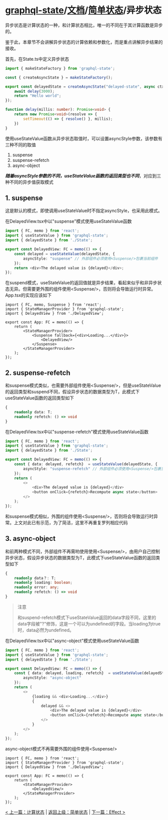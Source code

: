 # [graphql-state](https://github.com/babyfish-ct/graphql-state)/[文档](../README_zh_CN.md)/[简单状态](./README_zh_CN.md)/异步状态

异步状态是计算状态的一种，和计算状态相比，唯一的不同在于其计算函数是异步的。

鉴于此，本章节不会讲解异步状态的计算依赖和参数化，而是重点讲解异步结果的接收。

首先，在State.ts中定义异步状态

```ts
import { makeStateFactory } from 'graphql-state';

const { createAsyncState } = makeStateFactory();

export const delayedState = createAsyncState("delayed-state", async ctx => {
    await delay(3000);
    return "Hello world";
});

function delay(millis: number): Promise<void> {
    return new Promise<void>(resolve => {
        setTimeout(() => { resolve() }, millis);
    })
}
```
使用useStateValue函数从异步状态取值时，可以设置asyncStyle参数，该参数有三种不同的取值
1. suspense
2. suspense-refetch
3. async-object

***随着asyncStyle参数的不同，useStateValue函数的返回类型也不同***，对应到三种不同的异步值获取模式

## 1. suspense
这是默认的模式，即使调用useStateValue时不指定asyncStyle，也采用此模式。

在DelayedView.tsx中以"suspense"模式使用useStateValue函数
```ts
import { FC, memo } from 'react';
import { useStateValue } from 'graphql-state';
import { delayedState } from './State';

export const DelayedView: FC = memo(() => {
    const delayed = useStateValue(delayedState, {
        asyncStyle: "suspense" // 外部组件必须使用<Suspense/>包裹当前组件
    });
    return <div>The delayed value is {delayed}</div>;
});
```
在suspend模式，useStateValue的返回值就是异步结果，看起来似乎和非异步状态无异。但需要更外围的组件使用&lt;Suspense/&gt;，否则将会导致运行时异常。
App.tsx的实现应该如下
```
import { FC, memo, Suspense } from 'react';
import { StateManagerProvider } from 'graphql-state';
import { DelayedView } from './DelayedView';

export const App: FC = memo(() => {
    return (
        <StateManagerProvider>
            <Suspense fallback={<div>Loading...</div>}>
                <DelayedView/>
            </Suspense>
        </StateManagerProvider>
    );
});
```

## 2. suspense-refetch
和suspense模式类似，也需要外部组件使用&lt;Suspense/&gt;，但是useStateValue的返回类型和suspend不同，假设异步状态的数据类型为T，此模式下useStateValue函数的返回类型如下
```ts
{
    readonly data: T;
    readonly refetch: () => void
}
```
在DelayedView.tsx中以"suspense-refetch"模式使用useStateValue函数
```ts
import { FC, memo } from 'react';
import { useStateValue } from 'graphql-state';
import { delayedState } from './State';

export const DelayedView: FC = memo(() => {
    const { data: delayed, refetch}  = useStateValue(delayedState, {
        asyncStyle: "suspense-refetch" // 外部组件必须使用<Suspense/>包裹当前组件
    });
    return (
        <>
            <div>The delayed value is {delayed}</div>
            <button onClick={refetch}>Recompute async state</button>
        </>
    );
});
```
和suspense模式相似，外围的组件使用&lt;Suspense/&gt;，否则将会导致运行时异常。上文对此已有示范，为了简洁，这里不再重复罗列相应代码

## 3. async-object
和前两种模式不同，外部组件不再需哟使用使用&lt;Suspense/&gt;，由用户自己控制异步状态，假设异步状态的数据类型为T，此模式下useStateValue函数的返回类型如下
```ts
{
    readonly data？: T;
    readonly loading: boolean;
    readonly error: any;
    readonly refetch: () => void
}
```
> 注意
>
> 和suspend-refetch模式下useStateValue返回的data字段不同，这里的data字段被"?"修饰，这是一个可以为undefined的字段。当loading为true时，data必然为undefined。

在DelayedView.tsx中以"async-object"模式使用useStateValue函数
```ts
import { FC, memo } from 'react';
import { useStateValue } from 'graphql-state';
import { delayedState } from './State';

export const DelayedView: FC = memo(() => {
    const { data: delayed, loading, refetch}  = useStateValue(delayedState, {
        asyncStyle: "async-object"
    });
    return (
        <>
            {loading && <div>Loading...</div>}
            {
                delayed && <>
                    <div>The delayed value is {delayed}</div>
                    <button onClick={refetch}>Recompute async state</button>
                </>
            }
        </>
    );
});
```

async-object模式不再需要外围的组件使用&lt;Suspense/&gt;
```
import { FC, memo } from 'react';
import { StateManagerProvider } from 'graphql-state';
import { DelayedView } from './DelayedView';

export const App: FC = memo(() => {
    return (
        <StateManagerProvider>
            <DelayedView/>
        </StateManagerProvider>
    );
});
```

[< 上一篇：计算状态](./computed_zh_CN.md) | [返回上级：简单状态](./README_zh_CN.md) | [下一篇：Effect >](./effect_zh_CN.md)
